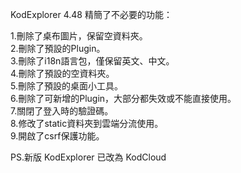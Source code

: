 KodExplorer 4.48 精簡了不必要的功能：
  
1.刪除了桌布圖片，保留空資料夾。  
2.刪除了預設的Plugin。  
3.刪除了i18n語言包，僅保留英文、中文。  
4.刪除了預設的空資料夾。  
5.刪除了預設的桌面小工具。  
6.刪除了可新增的Plugin，大部分都失效或不能直接使用。  
7.關閉了登入時的驗證碼。  
8.修改了static資料夾到雲端分流使用。  
9.開啟了csrf保護功能。  
  
PS.新版 KodExplorer 已改為 KodCloud  